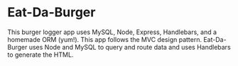 # Eat-Da-Burger
This burger logger app uses MySQL, Node, Express, Handlebars, and a homemade ORM (yum!). This app follows the MVC design pattern. Eat-Da-Burger uses Node and MySQL to query and route data and uses Handlebars to generate the HTML.
